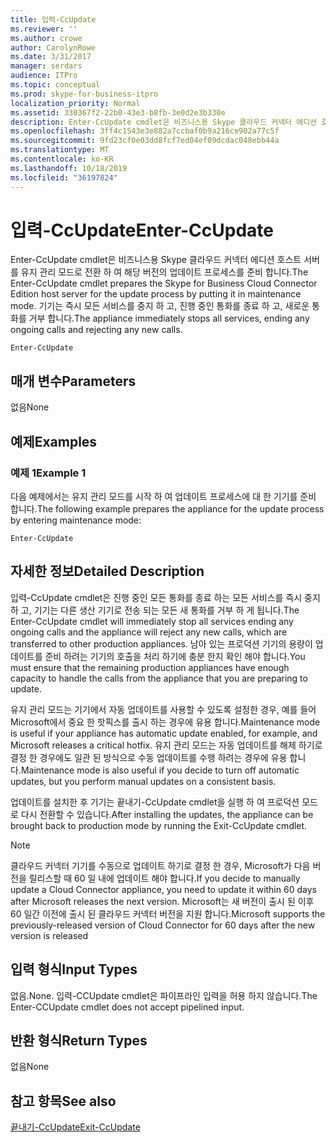 ```yaml
---
title: 입력-CcUpdate
ms.reviewer: ''
ms.author: crowe
author: CarolynRowe
ms.date: 3/31/2017
manager: serdars
audience: ITPro
ms.topic: conceptual
ms.prod: skype-for-business-itpro
localization_priority: Normal
ms.assetid: 330367f2-22b0-43e3-b8fb-3e0d2e3b330e
description: Enter-CcUpdate cmdlet은 비즈니스용 Skype 클라우드 커넥터 에디션 호스트 서버를 유지 관리 모드로 전환 하 여 해당 버전의 업데이트 프로세스를 준비 합니다. 기기는 즉시 모든 서비스를 중지 하 고, 진행 중인 통화를 종료 하 고, 새로운 통화를 거부 합니다.
ms.openlocfilehash: 3ff4c1543e3e882a7ccbaf0b9a216ce902a77c5f
ms.sourcegitcommit: 9fd23cf0e03dd8fcf7ed04ef09dcdac048ebb44a
ms.translationtype: MT
ms.contentlocale: ko-KR
ms.lasthandoff: 10/18/2019
ms.locfileid: "36197824"
---
```

# <a name="enter-ccupdate"></a><span data-ttu-id="e45d9-104">입력-CcUpdate</span><span class="sxs-lookup"><span data-stu-id="e45d9-104">Enter-CcUpdate</span></span>

<span data-ttu-id="e45d9-105">Enter-CcUpdate cmdlet은 비즈니스용 Skype 클라우드 커넥터 에디션 호스트 서버를 유지 관리 모드로 전환 하 여 해당 버전의 업데이트 프로세스를 준비 합니다.</span><span class="sxs-lookup"><span data-stu-id="e45d9-105">The Enter-CcUpdate cmdlet prepares the Skype for Business Cloud Connector Edition host server for the update process by putting it in maintenance mode.</span></span> <span data-ttu-id="e45d9-106">기기는 즉시 모든 서비스를 중지 하 고, 진행 중인 통화를 종료 하 고, 새로운 통화를 거부 합니다.</span><span class="sxs-lookup"><span data-stu-id="e45d9-106">The appliance immediately stops all services, ending any ongoing calls and rejecting any new calls.</span></span>
  
```
Enter-CcUpdate
```

## <a name="parameters"></a><span data-ttu-id="e45d9-107">매개 변수</span><span class="sxs-lookup"><span data-stu-id="e45d9-107">Parameters</span></span>

<span data-ttu-id="e45d9-108">없음</span><span class="sxs-lookup"><span data-stu-id="e45d9-108">None</span></span>
  
## <a name="examples"></a><span data-ttu-id="e45d9-109">예제</span><span class="sxs-lookup"><span data-stu-id="e45d9-109">Examples</span></span>
<span data-ttu-id="e45d9-110"><a name="Examples"> </a></span><span class="sxs-lookup"><span data-stu-id="e45d9-110"></span></span>

### <a name="example-1"></a><span data-ttu-id="e45d9-111">예제 1</span><span class="sxs-lookup"><span data-stu-id="e45d9-111">Example 1</span></span>

<span data-ttu-id="e45d9-112">다음 예제에서는 유지 관리 모드를 시작 하 여 업데이트 프로세스에 대 한 기기를 준비 합니다.</span><span class="sxs-lookup"><span data-stu-id="e45d9-112">The following example prepares the appliance for the update process by entering maintenance mode:</span></span>
  
```
Enter-CcUpdate 
```

## <a name="detailed-description"></a><span data-ttu-id="e45d9-113">자세한 정보</span><span class="sxs-lookup"><span data-stu-id="e45d9-113">Detailed Description</span></span>
<span data-ttu-id="e45d9-114"><a name="DetailedDescription"> </a></span><span class="sxs-lookup"><span data-stu-id="e45d9-114"></span></span>

<span data-ttu-id="e45d9-115">입력-CcUpdate cmdlet은 진행 중인 모든 통화를 종료 하는 모든 서비스를 즉시 중지 하 고, 기기는 다른 생산 기기로 전송 되는 모든 새 통화를 거부 하 게 됩니다.</span><span class="sxs-lookup"><span data-stu-id="e45d9-115">The Enter-CcUpdate cmdlet will immediately stop all services ending any ongoing calls and the appliance will reject any new calls, which are transferred to other production appliances.</span></span> <span data-ttu-id="e45d9-116">남아 있는 프로덕션 기기의 용량이 업데이트를 준비 하려는 기기의 호출을 처리 하기에 충분 한지 확인 해야 합니다.</span><span class="sxs-lookup"><span data-stu-id="e45d9-116">You must ensure that the remaining production appliances have enough capacity to handle the calls from the appliance that you are preparing to update.</span></span>
  
<span data-ttu-id="e45d9-117">유지 관리 모드는 기기에서 자동 업데이트를 사용할 수 있도록 설정한 경우, 예를 들어 Microsoft에서 중요 한 핫픽스를 출시 하는 경우에 유용 합니다.</span><span class="sxs-lookup"><span data-stu-id="e45d9-117">Maintenance mode is useful if your appliance has automatic update enabled, for example, and Microsoft releases a critical hotfix.</span></span> <span data-ttu-id="e45d9-118">유지 관리 모드는 자동 업데이트를 해제 하기로 결정 한 경우에도 일관 된 방식으로 수동 업데이트를 수행 하려는 경우에 유용 합니다.</span><span class="sxs-lookup"><span data-stu-id="e45d9-118">Maintenance mode is also useful if you decide to turn off automatic updates, but you perform manual updates on a consistent basis.</span></span>
  
<span data-ttu-id="e45d9-119">업데이트를 설치한 후 기기는 끝내기-CcUpdate cmdlet을 실행 하 여 프로덕션 모드로 다시 전환할 수 있습니다.</span><span class="sxs-lookup"><span data-stu-id="e45d9-119">After installing the updates, the appliance can be brought back to production mode by running the Exit-CcUpdate cmdlet.</span></span>
  
> [!NOTE]
> <span data-ttu-id="e45d9-120">클라우드 커넥터 기기를 수동으로 업데이트 하기로 결정 한 경우, Microsoft가 다음 버전을 릴리스할 때 60 일 내에 업데이트 해야 합니다.</span><span class="sxs-lookup"><span data-stu-id="e45d9-120">If you decide to manually update a Cloud Connector appliance, you need to update it within 60 days after Microsoft releases the next version.</span></span> <span data-ttu-id="e45d9-121">Microsoft는 새 버전이 출시 된 이후 60 일간 이전에 출시 된 클라우드 커넥터 버전을 지원 합니다.</span><span class="sxs-lookup"><span data-stu-id="e45d9-121">Microsoft supports the previously-released version of Cloud Connector for 60 days after the new version is released</span></span> 
  
## <a name="input-types"></a><span data-ttu-id="e45d9-122">입력 형식</span><span class="sxs-lookup"><span data-stu-id="e45d9-122">Input Types</span></span>
<span data-ttu-id="e45d9-123"><a name="InputTypes"> </a></span><span class="sxs-lookup"><span data-stu-id="e45d9-123"></span></span>

<span data-ttu-id="e45d9-124">없음.</span><span class="sxs-lookup"><span data-stu-id="e45d9-124">None.</span></span> <span data-ttu-id="e45d9-125">입력-CCUpdate cmdlet은 파이프라인 입력을 허용 하지 않습니다.</span><span class="sxs-lookup"><span data-stu-id="e45d9-125">The Enter-CCUpdate cmdlet does not accept pipelined input.</span></span>
  
## <a name="return-types"></a><span data-ttu-id="e45d9-126">반환 형식</span><span class="sxs-lookup"><span data-stu-id="e45d9-126">Return Types</span></span>
<span data-ttu-id="e45d9-127"><a name="ReturnTypes"> </a></span><span class="sxs-lookup"><span data-stu-id="e45d9-127"></span></span>

<span data-ttu-id="e45d9-128">없음</span><span class="sxs-lookup"><span data-stu-id="e45d9-128">None</span></span> 
  
## <a name="see-also"></a><span data-ttu-id="e45d9-129">참고 항목</span><span class="sxs-lookup"><span data-stu-id="e45d9-129">See also</span></span>
<span data-ttu-id="e45d9-130"><a name="ReturnTypes"> </a></span><span class="sxs-lookup"><span data-stu-id="e45d9-130"></span></span>

[<span data-ttu-id="e45d9-131">끝내기-CcUpdate</span><span class="sxs-lookup"><span data-stu-id="e45d9-131">Exit-CcUpdate</span></span>](exit-ccupdate.md)
  

